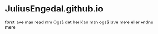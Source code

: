 # JuliusEngedal.github.io

først lave man read 
mm Også det her 
Kan man også lave mere 
eller endnu mere 